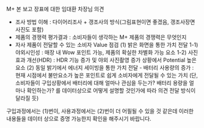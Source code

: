 M+ 본 보고 장표에 대한 임대환 차장님 의견


- 조사 방법 이해 
   : 다이어리조사 + 갱조사의 방식(그림표현이면 좋겠음, 갱조사장면 사진도 포함)
- 제품의 경쟁력 평가결과
   : 소비자들이 생각하는 M+ 제품의 경쟁력은 무엇인지
- 자사 제품이 전달할 수 있는 소비자 Value 점검
   (1) 밝은 화면을 통한 가치 전달 
        1-1) 야외시인성 : 매장 내 Wow 포인트 가능, 제품의 확실한 차별화 가능 요소
        1-2) 사진효과 개선(HDR) : HDR 기능 증가 및 야외 사진촬영 증가 상황에서 Potential 높은 요소
   (2) 동일 밝기에서 에너지 세이빙을 통한 가치 전달
        - 배터리 사용량의 증가 : 현재 시점에서 불만요소가 높은 포인트로 쉽게 소비자에게 전달될 수 있는 가치
                   (단, 소비자들이 구입상황에서 배터리에 대해 얼마나 관심을 두는가? 배터리 용량을 얼마나 확인하는가? 
                   를 데이터상으로 어떻게 설명할 것인가에 따라 의견 전달 방식이 달라질 듯)
 
 
구입과정에서는 (1)번이, 사용과정에서는 (2)번이 더 어필될 수 있을 것 같은데
이러한 내용들을 데이터 상으로 증명 가능한지 확인을 해주시기 바랍니다.

